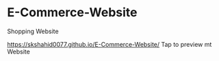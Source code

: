 # E-Commerce-Website
Shopping Website

https://skshahid0077.github.io/E-Commerce-Website/ Tap to preview mt Website
